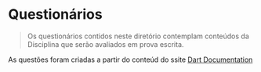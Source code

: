 # Questionários #

> Os questionários contidos neste diretório contemplam 
conteúdos da Disciplina que serão avaliados em prova 
escrita.
>
>
As questões foram criadas a partir do conteúd do ssite [Dart Documentation](https://dart.dev/guides)
>